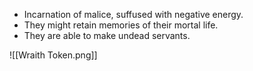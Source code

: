 - Incarnation of malice, suffused with negative energy.
- They might retain memories of their mortal life.
- They are able to make undead servants.


![[Wraith Token.png]]